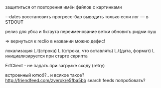 защититься от повторения имён файлов с картинками

--dates восстановить
прогресс-бар выводить только если лог — в STDOUT

релиз для убса и бкгаута
    переименование ветки
    обновить ридми
    пуш

=> вернуться к reclio
    в названии можно дефис!

локализация
    L.t(строка)
    L.t(строка, что вставлять)
    L.t(дата, формат)
    L инициализируется при старте скрипта

FrfClient - не падать при загрузке сходу (retry)

встроенный ютюб?.. и всякое такое?
    http://friendfeed.com/zverok/e5fba5bb
search feeds попробовать?

